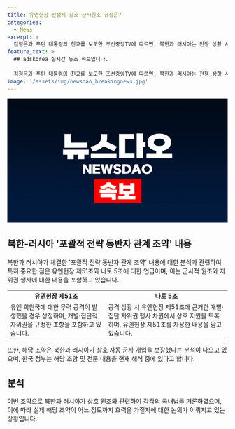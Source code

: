 ```yaml
---
title: 유엔헌장 전쟁시 상호 군사원조 규정은?
categories:
  - News
excerpt: >
  김정은과 푸틴 대통령의 친교를 보도한 조선중앙TV에 따르면, 북한과 러시아는 전쟁 상황 시 군사적 원조를 제공하기로 합의했다. 이번 조약은 유엔헌장 제51조의 내용과 나토 5조의 집단방위 체제를 언급하며, 사실상 상호 자동 군사 개입을 보장하고 있다는 분석이 나왔다. 다만 어느 정도까지 효력을 가질지는 불분명하며, 해당 조항에 대한 한국 정부의 해석도 이뤄지고 있다.북한과 러시아의 상호 원조 합의는 국제 정세에 큰 영향을 미칠 수 있는데, 이에 대한 우려와 모순적인 측면도 제기되고 있다. (단어수: 75)
feature_text: >
  ## adskorea 실시간 뉴스 속보입니다.

  김정은과 푸틴 대통령의 친교를 보도한 조선중앙TV에 따르면, 북한과 러시아는 전쟁 상황 시 군사적 원조를 제공하기로 합의했다. 이번 조약은 유엔헌장 제51조의 내용과 나토 5조의 집단방위 체제를 언급하며, 사실상 상호 자동 군사 개입을 보장하고 있다는 분석이 나왔다. 다만 어느 정도까지 효력을 가질지는 불분명하며, 해당 조항에 대한 한국 정부의 해석도 이뤄지고 있다.북한과 러시아의 상호 원조 합의는 국제 정세에 큰 영향을 미칠 수 있는데, 이에 대한 우려와 모순적인 측면도 제기되고 있다. (단어수: 75)
image: '/assets/img/newsdao_breakingnews.jpg'
---
```


<p><img src="/assets/img/newsdao_breakingnews.jpg" alt="adskorea 속보" /></p>

<h2 data-ke-size="size26">북한-러시아 '포괄적 전략 동반자 관계 조약' 내용</h2>

<p data-ke-size="size16">북한과 러시아가 체결한 '포괄적 전략 동반자 관계 조약' 내용에 대한 분석과 관련하여 특히 중요한 점은 유엔헌장 제51조와 나토 5조에 대한 언급이며, 이는 군사적 원조와 자위권 행사에 대한 내용을 포함하고 있습니다.</p>

<table>
    <tr>
        <td style="text-align: center; height: 17px;"><b>유엔헌장 제51조</b></td>
        <td style="text-align: center; height: 17px;"><b>나토 5조</b></td>
    </tr>
    <tr>
        <td>유엔 회원국에 대한 무력 공격이 발생했을 경우 상정하며, 개별·집단적 자위권을 규정한 조항을 포함하고 있습니다.</td>
        <td>공격 상황 시 유엔헌장 제51조에 근거한 개별·집단 자위권 행사 차원에서 상호 지원을 토록 하며, 유엔헌장 제51조를 차용한 내용을 담고 있습니다.</td>
    </tr>
</table>

<p data-ke-size="size16">또한, 해당 조약은 북한과 러시아가 상호 자동 군사 개입을 보장했다는 분석이 나오고 있으며, 한국 정부는 해당 조항 및 전문 내용을 현재 해석 중에 있다고 합니다.</p>

<h2 data-ke-size="size26">분석</h2>

<p data-ke-size="size16">이번 조약으로 북한과 러시아가 상호 원조와 관련하여 각각의 국내법을 거론하였으며, 이에 따라 실제 해당 조약이 어느 정도까지 효력을 가질지에 대한 논의가 이뤄지고 있는 상황입니다.</p>

